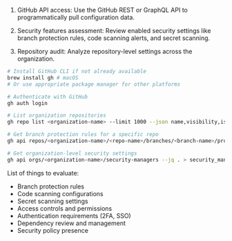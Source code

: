 

1. GitHub API access: Use the GitHub REST or GraphQL API to programmatically pull configuration data.

2. Security features assessment: Review enabled security settings like branch protection rules, code scanning alerts, and secret scanning.

3. Repository audit: Analyze repository-level settings across the organization.



```bash
# Install GitHub CLI if not already available
brew install gh # macOS
# Or use appropriate package manager for other platforms

# Authenticate with GitHub
gh auth login

# List organization repositories
gh repo list <organization-name> --limit 1000 --json name,visibility,isPrivate,isArchived > repos.json

# Get branch protection rules for a specific repo
gh api repos/<organization-name>/<repo-name>/branches/<branch-name>/protection --jq . > branch_protection.json

# Get organization-level security settings
gh api orgs/<organization-name>/security-managers --jq . > security_managers.json
```

List of things to evaluate:

- Branch protection rules
- Code scanning configurations
- Secret scanning settings
- Access controls and permissions
- Authentication requirements (2FA, SSO)
- Dependency review and management
- Security policy presence